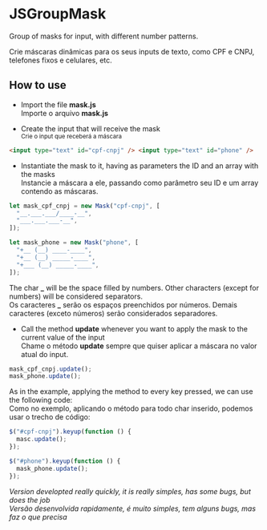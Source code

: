 # JSGroupMask

Group of masks for input, with different number patterns.

Crie máscaras dinâmicas para os seus inputs de texto, como CPF e CNPJ, telefones fixos e celulares, etc.

## How to use

- Import the file **mask.js**<br>
  Importe o arquivo **mask.js**

- Create the input that will receive the mask<br>
  <small>Crie o input que receberá a máscara</small>

```html
<input type="text" id="cpf-cnpj" /> <input type="text" id="phone" />
```

- Instantiate the mask to it, having as parameters the ID and an array with the masks<br>
  Instancie a máscara a ele, passando como parâmetro seu ID e um array contendo as máscaras.

```javascript
let mask_cpf_cnpj = new Mask("cpf-cnpj", [
  "__.___.___/____-__",
  "___.___.___-__",
]);

let mask_phone = new Mask("phone", [
  "+__ (__) ____-____",
  "+__ (__) _____-____",
  "+___ (__) _____-____",
]);
```

The char **\_** will be the space filled by numbers. Other characters (except for numbers) will be considered separators.<br>
Os caracteres **\_** serão os espaços preenchidos por números. Demais caracteres (exceto números) serão considerados separadores.

- Call the method **update** whenever you want to apply the mask to the current value of the input<br>
  Chame o método **update** sempre que quiser aplicar a máscara no valor atual do input.

```javascript
mask_cpf_cnpj.update();
mask_phone.update();
```

As in the example, applying the method to every key pressed, we can use the following code:<br>
Como no exemplo, aplicando o método para todo char inserido, podemos usar o trecho de código:

```javascript
$("#cpf-cnpj").keyup(function () {
  masc.update();
});

$("#phone").keyup(function () {
  mask_phone.update();
});
```

_Version developted really quickly, it is really simples, has some bugs, but does the job_<br>
_Versão desenvolvida rapidamente, é muito simples, tem alguns bugs, mas faz o que precisa_
